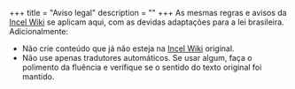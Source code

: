 +++
title = "Aviso legal"
description = ""
+++
As mesmas regras e avisos da [Incel Wiki](https://incels.wiki/w/Main_Page) se aplicam aqui, com as devidas adaptações para a lei brasileira.
Adicionalmente:
* Não crie conteúdo que já não esteja na [Incel Wiki](https://incels.wiki/w/Main_Page) original.
* Não use apenas tradutores automáticos. Se usar algum, faça o polimento da fluência e verifique se o sentido do texto original foi mantido.
